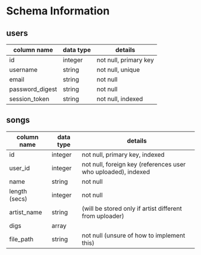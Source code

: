 # Schema Information

## users
column name     | data type | details
----------------|-----------|-----------------------
id              | integer   | not null, primary key
username        | string    | not null, unique
email           | string    | not null
password_digest | string    | not null
session_token   | string    | not null, indexed

## songs
column name   | data type | details
--------------|-----------|-----------------------
id            | integer   | not null, primary key, indexed
user_id       | integer   | not null, foreign key (references user who uploaded), indexed
name          | string    | not null
length (secs) | integer   | not null
artist_name   | string    | (will be stored only if artist different from uploader)
digs          | array     |
file_path     | string    | not null (unsure of how to implement this)
